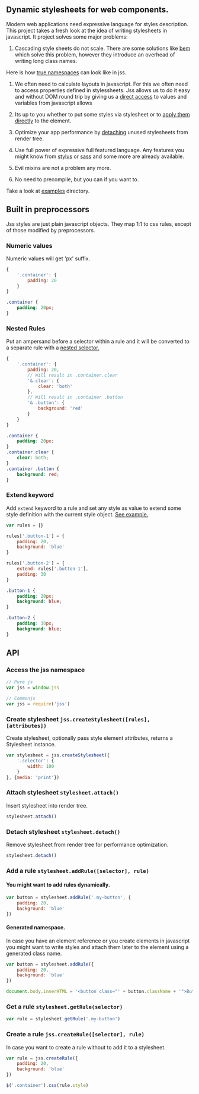 ## Dynamic stylesheets for web components.

Modern web applications need expressive language for styles description. This project takes a fresh look at the idea of writing stylesheets in javascript. It project solves some major problems:

1. Cascading style sheets do not scale. There are some solutions like [bem](http://bem.info/) which solve this problem, however they introduce an overhead of writing long class names.

Here is how [true namespaces](http://kof.github.io/jss/examples/namespace/index.html) can look like in jss.

1. We often need to calculate layouts in javascript. For this we often need to access properties defined in stylessheets. Jss allows us to do it easy and without DOM round trip by giving us a [direct access](http://kof.github.io/jss/examples/commonjs/index.html) to values and variables from javascript allows

1. Its up to you whether to put some styles via stylesheet or to [apply them directly](http://kof.github.io/jss/examples/jquery/index.html) to the element.

1. Optimize your app performance by [detaching](http://kof.github.io/jss/examples/simple/index.html) unused stylesheets from render tree.

1. Use full power of expressive full featured language. Any features you might know from [stylus](http://learnboost.github.io/stylus/) or [sass](http://sass-lang.com/) and some more are already available.

1. Evil mixins are not a problem any more.

1. No need to precompile, but you can if you want to.

Take a look at [examples](http://kof.github.io/jss/examples/index.html) directory.

## Built in preprocessors

Jss styles are just plain javascript objects. They map 1:1 to css rules, except of those modified by preprocessors.

### Numeric values

Numeric values will get 'px' suffix.

```javascript
{
    '.container': {
        padding: 20
    }
}
```
```css
.container {
    padding: 20px;
}
```

### Nested Rules

Put an ampersand before a selector within a rule and it will be converted to a separate rule with a [nested selector.](http://kof.github.io/jss/examples/nested/index.html)


```javascript
{
    '.container': {
        padding: 20,
        // Will result in .container.clear
        '&.clear': {
            clear: 'both'
        },
        // Will result in .container .button
        '& .button': {
            background: 'red'
        }
    }
}
```
```css
.container {
    padding: 20px;
}
.container.clear {
    clear: both;
}
.container .button {
    background: red;
}
```

### Extend keyword

Add `extend` keyword to a rule and set any style as value to extend some style definition with the current style object. [See example.](http://kof.github.io/jss/examples/extend/index.html)


```javascript
var rules = {}

rules['.button-1'] = {
    padding: 20,
    background: 'blue'
}

rules['.button-2'] = {
    extend: rules['.button-1'],
    padding: 30
}
```
```css
.button-1 {
    padding: 20px;
    background: blue;
}

.button-2 {
    padding: 30px;
    background: blue;
}
```

## API

### Access the jss namespace

```javascript
// Pure js
var jss = window.jss

// Commonjs
var jss = require('jss')
```

### Create stylesheet `jss.createStylesheet([rules], [attributes])`

Create stylesheet, optionally pass style element attributes, returns a Stylesheet instance.

```javascript
var stylesheet = jss.createStylesheet({
    '.selector': {
        width: 100
    }
}, {media: 'print'})
```

### Attach stylesheet `stylesheet.attach()`

Insert stylesheet into render tree.

```javascript
stylesheet.attach()
```

### Detach stylesheet `stylesheet.detach()`

Remove stylesheet from render tree for performance optimization.

```javascript
stylesheet.detach()
```

### Add a rule `stylesheet.addRule([selector], rule)`

#### You might want to add rules dynamically.

```javascript
var button = stylesheet.addRule('.my-button', {
    padding: 20,
    background: 'blue'
})
```
#### Generated namespace.

In case you have an element reference or you create elements in javascript you might want to write styles and attach them later to the element using a generated class name.

```javascript
var button = stylesheet.addRule({
    padding: 20,
    background: 'blue'
})

document.body.innerHTML = '<button class="' + button.className + '">Button</button>'
```

### Get a rule `stylesheet.getRule(selector)`

```javascript
var rule = stylesheet.getRule('.my-button')
```

### Create a rule `jss.createRule([selector], rule)`

In case you want to create a rule without to add it to a stylesheet.

```javascript
var rule = jss.createRule({
    padding: 20,
    background: 'blue'
})

$('.container').css(rule.style)
```
